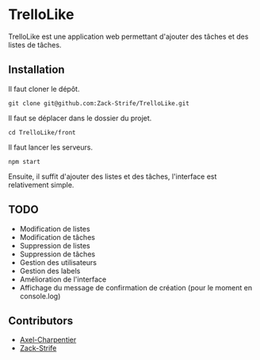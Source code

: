 # TrelloLike

TrelloLike est une application web permettant d'ajouter des tâches et des listes de tâches.

## Installation

Il faut cloner le dépôt.

    git clone git@github.com:Zack-Strife/TrelloLike.git

Il faut se déplacer dans le dossier du projet.

    cd TrelloLike/front

Il faut lancer les serveurs.

    npm start

Ensuite, il suffit d'ajouter des listes et des tâches, l'interface est relativement simple.

## TODO

- Modification de listes
- Modification de tâches
- Suppression de listes
- Suppression de tâches
- Gestion des utilisateurs
- Gestion des labels
- Amélioration de l'interface
- Affichage du message de confirmation de création (pour le moment en console.log)

## Contributors

- [Axel-Charpentier](https://github.com/Axel-Charpentier)
- [Zack-Strife](https://github.com/Zack-Strife)